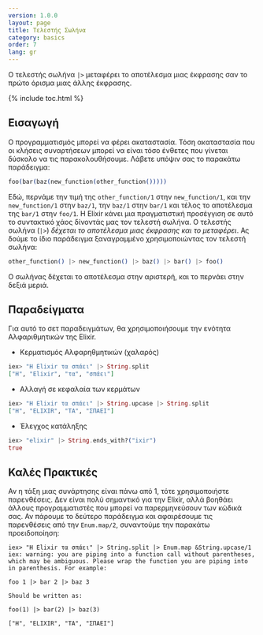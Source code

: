 ```yaml
---
version: 1.0.0
layout: page
title: Τελεστής Σωλήνα
category: basics
order: 7
lang: gr
---
```


Ο τελεστής σωλήνα `|>` μεταφέρει το αποτέλεσμα μιας έκφρασης σαν το πρώτο όρισμα μιας άλλης έκφρασης.

{% include toc.html %}

## Εισαγωγή

Ο προγραμματισμός μπορεί να φέρει ακαταστασία.  Τόση ακαταστασία που οι κλήσεις συναρτήσεων μπορεί να είναι τόσο ένθετες που γίνεται δύσκολο να τις παρακολουθήσουμε. Λάβετε υπόψιν σας το παρακάτω παράδειγμα:

```elixir
foo(bar(baz(new_function(other_function()))))
```

Εδώ, περνάμε την τιμή της `other_function/1` στην `new_function/1`, και την `new_function/1` στην `baz/1`, την `baz/1` στην `bar/1` και τέλος το αποτέλεσμα της `bar/1` στην `foo/1`.  Η Elixir κάνει μια πραγματιστική προσέγγιση σε αυτό το συντακτικό χάος δίνοντάς μας τον τελεστή σωλήνα.  Ο τελεστής σωλήνα (`|>`) *δέχεται το αποτέλεσμα μιας έκφρασης και το μεταφέρει*.  Ας δούμε το ίδιο παράδειγμα ξαναγραμμένο χρησιμοποιώντας τον τελεστή σωλήνα:

```elixir
other_function() |> new_function() |> baz() |> bar() |> foo()
```

Ο σωλήνας δέχεται το αποτέλεσμα στην αριστερή, και το περνάει στην δεξιά μεριά.

## Παραδείγματα

Για αυτό το σετ παραδειγμάτων, θα χρησιμοποιήσουμε την ενότητα Αλφαριθμητικών της Elixir.

- Κερματισμός Αλφαρηθμητικών (χαλαρός)

```elixir
iex> "Η Elixir τα σπάει" |> String.split
["Η", "Elixir", "τα", "σπάει"]
```

- Αλλαγή σε κεφαλαία των κερμάτων

```elixir
iex> "Η Elixir τα σπάει" |> String.upcase |> String.split
["Η", "ELIXIR", "ΤΑ", "ΣΠΑΕΙ"]
```

- Έλεγχος κατάληξης

```elixir
iex> "elixir" |> String.ends_with?("ixir")
true
```

## Καλές Πρακτικές

Αν η τάξη μιας συνάρτησης είναι πάνω από 1, τότε χρησιμοποιήστε παρενθέσεις.  Δεν είναι πολύ σημαντικό για την Elixir, αλλά βοηθάει άλλους προγραμματιστές που μπορεί να παρερμηνεύσουν των κώδικά σας.  Αν πάρουμε το δεύτερο παράδειγμα και αφαιρέσουμε τις παρενθέσεις από την `Enum.map/2`, συναντούμε την παρακάτω προειδοποίηση:

```shell
iex> "Η Elixir τα σπάει" |> String.split |> Enum.map &String.upcase/1
iex: warning: you are piping into a function call without parentheses, which may be ambiguous. Please wrap the function you are piping into in parenthesis. For example:

foo 1 |> bar 2 |> baz 3

Should be written as:

foo(1) |> bar(2) |> baz(3)

["Η", "ELIXIR", "ΤΑ", "ΣΠΑΕΙ"]
```

